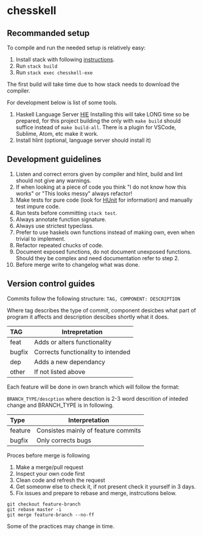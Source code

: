 # chesskell

## Recommanded setup

To compile and run the needed setup is relatively easy:

1) Install stack with following [instructions](https://docs.haskellstack.org/en/stable/install_and_upgrade/).
2) Run `stack build`
3) Run `stack exec chesskell-exe`

The first build will take time due to how stack needs to download the compiler.

For development below is list of some tools.
1) Haskell Language Server [HIE](https://github.com/haskell/haskell-ide-engine) Installing this will take LONG time so be prepared, for this project building the only with `make build` should suffice instead of `make build-all`. There is a plugin for VSCode, Sublime, Atom, etc make it work.
2) Install hlint (optional, language server should install it)

## Development guidelines

1) Listen and correct errors given by compiler and hlint, build and lint should not give any warnings.
2) If when looking at a piece of code you think "I do not know how this works" or "This looks messy" always refactor!
3) Make tests for pure code (look for [HUnit](https://hackage.haskell.org/package/HUnit) for information) and manually test impure code.
4) Run tests before committing `stack test`.
5) Always annotate function signature.
6) Always use strictest typeclass.
7) Prefer to use haskels own functions instead of making own, even when trivial to implement.
8) Refactor repeated chucks of code.
9) Document exposed functions, do not document unexposed functions. Should they be complex and need documentation refer to step 2.
10) Before merge write to changelog what was done.

## Version control guides

Commits follow the following structure: `TAG, COMPONENT: DESCRIPTION`

Where tag describes the type of commit, component desicbes what part of program it affects and description descibes shortly what it does.

|TAG    | Intrepretation    |
|:------|-------------------|
|feat   | Adds or alters functionality  |
|bugfix | Corrects functionality to intended |
|dep    | Adds a new dependancy |
|other  | If not listed above   |

Each feature will be done in own branch which will follow the format:

`BRANCH_TYPE/descption` where desction is 2-3 word descrition of inteded change and BRANCH_TYPE is in following.

|Type   |Interpretation|
|:---   |---|
|feature | Consistes mainly of feature commits|
|bugfix | Only corrects bugs|

Proces before merge is following

1) Make a merge/pull request
2) Inspect your own code first
3) Clean code and refresh the request
4) Get someonw else to check it, if not present check it yourself in 3 days.
5) Fix issues and prepare to rebase and merge, instrcutions below.

``` shell
git checkout feature-branch
git rebase master -i
git merge feature-branch --no-ff
```

Some of the practices may change in time.